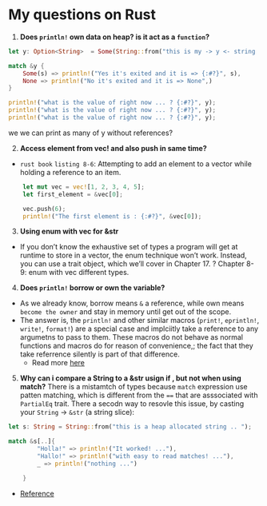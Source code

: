 # My questions on Rust

1. **Does `println!` own data on heap? is it act as a `function`?**

```rust
let y: Option<String>  = Some(String::from("this is my -> y <- string ... allocated on the heap as well" ));

match &y {
    Some(s) => println!("Yes it's exited and it is => {:#?}", s),
    None => println!("No it's exited and it is => None",)
}

println!("what is the value of right now ... ? {:#?}", y);
println!("what is the value of right now ... ? {:#?}", y);
println!("what is the value of right now ... ? {:#?}", y);


```
we we can print as many of y without references?

2. **Access element from vec! and also push in same time?**
- `rust book` `listing 8-6`: Attempting to add an element to a vector while
  holding a reference to an item.

```rust
    let mut vec = vec![1, 2, 3, 4, 5];
    let first_element = &vec[0];

    vec.push(6);
    println!("The first element is : {:#?}", &vec[0]);

```


3. **Using enum with vec for &str**
- If you don’t know the exhaustive set of types a program will get at runtime
  to store in a vector, the enum technique won’t work. Instead, you can use a
  trait object, which we’ll cover in Chapter 17. ?  Chapter 8-9: enum with vec
  different types.


4. **Does `println!` borrow or own the variable?**
- As we already know, borrow means `&` a reference, while own means `become the
  owner` and stay in memory until get out of the scope.
 - The answer is, the `println!` and other similar macros (`print!`,
   `eprintln!`, `write!`, `format!`) are a special case and implciitly take a
   reference to any argumetns to pass to them. These macros do not behave as
   normal functions and macros do for reason of convenience,; the fact that
   they take referrence silently is part of that difference.
    - Read more [here](https://stackoverflow.com/questions/30450399/does-println-borrow-or-own-the-variable)


5. **Why can i compare a String to a &str usign if , but not when using match?**
There is a mistamtch of types because `match` expression use patten matching, which is different from the `==` that are asssociated with `PartialEq` trait. There a secodn way to resovle this issue, by casting your `String` -> `&str` (a string slice):
```rust
let s: String = String::from("this is a heap allocated string .. ");

match &s[..]{
        "Holla!" => println!("It worked! ..."),
        "Hallo!" => println!("with easy to read matches! ..."),
        _ => println!("nothing ...")

    }
```
- [Reference](https://stackoverflow.com/questions/49886160/why-can-i-compare-a-string-to-a-str-using-if-but-not-when-using-match)





